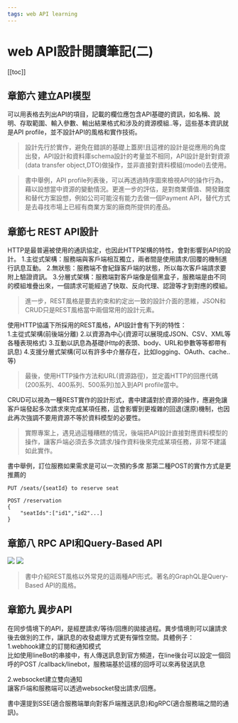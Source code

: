 ```yaml
---
tags: web API learning
---
```


# web API設計閱讀筆記(二)

[[toc]]

## 章節六 建立API模型
可以用表格去列出API的項目，記載的欄位應包含API基礎的資訊，如名稱、說明、存取範圍、輸入參數、輸出結果格式和涉及的資源模組..等，這些基本資訊就是API profile，並不設計API的風格和實作技術。

> 設計先行於實作，避免在錯誤的基礎上蓋房!且這裡的設計是從應用的角度出發，API設計和資料庫schema設計的考量並不相同，API設計是針對資源(data transfer object,DTO)做操作，並非直接對資料模組(model)去使用。

> 書中舉例，API profile列表後，可以再透過時序圖來檢視API的操作行為，藉以設想當中資源的變動情況。更進一步的評估，是對商業價值、開發難度和替代方案設想，例如公司可能沒有能力去做一個Payment API，替代方式是去尋找市場上已經有商業方案的廠商所提供的產品。

## 章節七 REST API設計
HTTP是最普遍被使用的通訊協定，也因此HTTP架構的特性，會對影響到API的設計。
1.主從式架構：服務端與客戶端相互獨立，兩者間是使用請求/回覆的機制進行訊息互動。
2.無狀態：服務端不會紀錄客戶端的狀態，所以每次客戶端請求要附上驗證資訊。
3.分層式架構：服務端對客戶端像是個黑盒子，服務端是由不同的模組堆疊出來，一個請求可能經過了快取、反向代理、認證等才到對應的模組。

> 進一步，REST風格是要去約束和約定出一致的設計介面的思維，JSON和CRUD只是REST風格當中兩個常用的設計元素。

使用HTTP協議下所採用的REST風格，API設計會有下列的特性：     
1.主從式架構(前後端分離)
2.以資源為中心(資源可以展現成JSON、CSV、XML等各種表現格式)
3.互動以訊息為基礎(Http的表頭、body、URL和參數等等都帶有訊息)
4.支援分層式架構(可以有許多中介層存在，比如logging、OAuth、cache..等)

> 最後，使用HTTP操作方法和URL(資源路徑)，並定義HTTP的回應代碼(200系列、400系列、500系列)加入到API profile當中。

CRUD可以視為一種REST實作的設計形式，書中建議對於資源的操作，應避免讓客戶端發起多次請求來完成某項任務，這會影響到更複雜的回退(還原)機制，也因此再次強調不要用資源不等於資料模型的必要性。

> 實際專案上，遇見過這種糟糕的情況，後端把API設計直接對應資料模型的操作，讓客戶端必須去多次請求/操作資料後來完成某項任務，非常不建議如此實作。

書中舉例，訂位服務如果需求是可以一次預約多席
那第二種POST的實作方式是更推薦的
```http=
PUT /seats/{seatId} to reserve seat

POST /reservation
{
    "seatIds":["id1","id2"...]
}
```

## 章節八 RPC API和Query-Based API
![](https://i.imgur.com/X2wDNJh.png)
![](https://i.imgur.com/OLhtTnZ.png)
> 書中介紹REST風格以外常見的這兩種API形式。著名的GraphQL是Query-Based API的風格。

## 章節九 異步API
在同步情境下的API，是經歷請求/等待/回應的拋接過程。異步情境則可以讓請求後去做別的工作，讓訊息的收發處理方式更有彈性空間。具體例子：     
1.webhook建立的訂閱和通知模式      
比如使用lineBot的串接中，有人傳送訊息到官方頻道，在line後台可以設定一個回呼的POST /callback/linebot，服務端基於這樣的回呼可以來再發送訊息

2.websocket建立雙向通知      
讓客戶端和服務端可以透過websocket發出請求/回應。

書中還提到SSE(適合服務端單向對客戶端推送訊息)和gRPC(適合服務端之間的通訊)。




